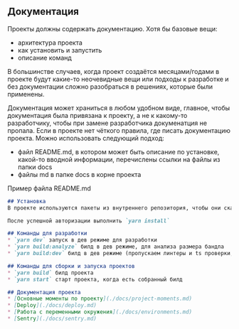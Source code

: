 ## Документация
Проекты должны содержать документацию. Хотя бы базовые вещи:
- архитектура проекта
- как установить и запустить
- описание команд

В большинстве случаев, когда проект создаётся месяцами/годами в проекте будут какие-то неочевидные вещи или подходы к разработке и без документации сложно разобраться в решениях, которые были применены.

Документация может храниться в любом удобном виде, главное, чтобы документация была привязана к проекту, а не к какому-то разработчику, чтобы при замене разработчика докуменатция не пропала. Если в проекте нет чёткого правила, где писать документацию проекта. Можно использовать следующий подход:
- файл README.md, в котором может быть описание по установке, какой-то вводной информации, перечислены ссылки на файлы из папки docs
- файлы md в папке docs в корне проекта


Пример файла README.md
```md
## Установка
В проекте используются пакеты из внутреннего репозитория, чтобы они скачивались нужно авторизоваться в npm...(подробная инструкция)

После успешной авторизации выполнить `yarn install`

## Команды для разработки
* `yarn dev` запуск в дев режиме для разработки
* `yarn build:analyze` билд в дев режиме, для анализа размера бандла
* `yarn build:dev` билд в дев режиме (пропускаем линтеры и ts проверки, чтобы быстрее собрался проект)

## Команды для сборки и запуска проектов
* `yarn build` билд проекта
* `yarn start` старт проекта, когда есть собранный билд

## Документация проекта
* [Основные моменты по проекту](./docs/project-moments.md)
* [Deploy](./docs/deploy.md)
* [Работа с переменными окружения](./docs/environments.md)
* [Sentry](./docs/sentry.md)
```
